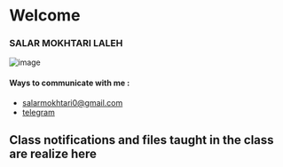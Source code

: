 # Welcome

### SALAR MOKHTARI LALEH
![image](https://user-images.githubusercontent.com/75142232/155727476-d5892bf9-81de-4193-85db-c47b82c909be.png)
#### Ways to communicate with me :
  * [salarmokhtari0@gmail.com](salarmokhtari0@gmail.com)
  * [telegram](https://t.me/Salarmokhtaril)

## Class notifications and files taught in the class are realize here


